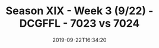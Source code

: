 ---
title: Season XIX - Week 3 (9/22) - DCGFFL - 7023 vs 7024
teams_score:
- team: 7023
  score: 14
- team: 7024
  score: 21
mvp: Josh, JC
game-ball: Shane, Ty
sportsperson: Josh, Desmond
season: 19
week: 3
date: '2019-09-22T16:34:20'
pageid: season-xix-week-3-9-22-7023-vs-7024
---